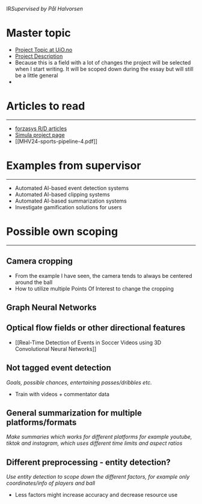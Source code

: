 IR*Supervised by Pål Halvorsen*
# Master topic
* [Project Topic at UiO.no](https://www.mn.uio.no/ifi/studier/masteroppgaver/nd/2021-AI-based-video-processing.html)
* [Project Description](obsidian://open?vault=StudyNotes&file=Master%2FProject%20Description.pdf)
* Because this is a field with a lot of changes the project will be selected when I start writing. It will be scoped down during the essay but will still be a little general
* 

# Articles to read
---
* [forzasys R/D articles](https://forzasys.com/R-and-D.html)
* [Simula project page](https://www.simula.no/education/masters-students/masters-projects/next-generation-sport-systems-ai-based-video-analysis)
* [[MHV24-sports-pipeline-4.pdf]]


# Examples from supervisor
---
* Automated AI-based event detection systems
* Automated AI-based clipping systems
* Automated AI-based summarization systems
* Investigate gamification solutions for users


# Possible own scoping
---

## Camera cropping
* From the example I have seen, the camera tends to always be centered around the ball
* How to utilize multiple Points Of Interest to change the cropping
## Graph Neural Networks

## Optical flow fields or other directional features
* [[Real-Time Detection of Events in Soccer Videos using 3D Convolutional Neural Networks]]

## Not tagged event detection
*Goals, possible chances, entertaining passes/dribbles etc.*
* Train with videos + commentator data

## General summarization for multiple platforms/formats
*Make summaries which works for different platforms for example youtube, tiktok and instagram, which uses different time limits and aspect ratios*

## Different preprocessing - entity detection?
*Use entity detection to scope down the different factors, for example only coordinates/info of players and ball*
* Less factors might increase accuracy and decrease resource use


